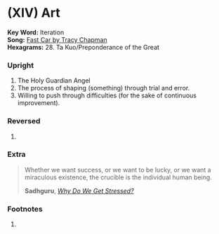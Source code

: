 # (XIV) Art

**Key Word:** Iteration  
**Song:** [Fast Car by Tracy Chapman](https://www.youtube.com/watch?v=AIOAlaACuv4)  
**Hexagrams:** 28. Ta Kuo/Preponderance of the Great



### Upright

1) The Holy Guardian Angel
2) The process of shaping (something) through trial and error.
3) Willing to push through difficulties (for the sake of continuous improvement).



### Reversed

1) 



### Extra

>Whether we want success, or we want to be lucky, or we want a miraculous existence, the crucible is the individual human being.
>
>**Sadhguru**, [*Why Do We Get Stressed?*](https://www.youtube.com/shorts/eCWTImz6Dis)



### Footnotes

1. 


